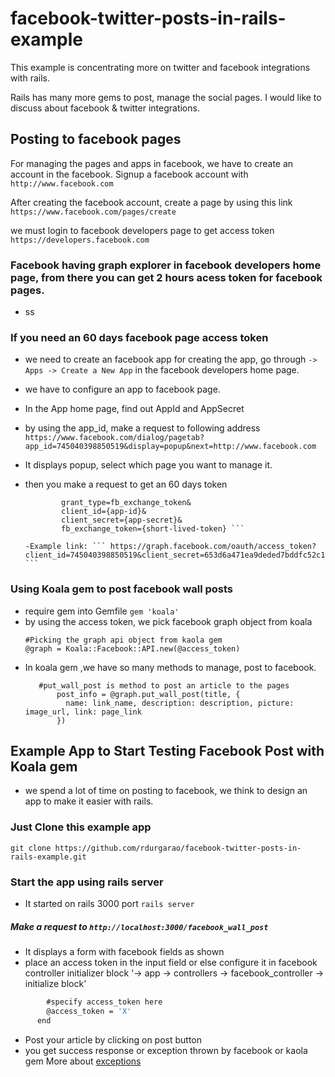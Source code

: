 facebook-twitter-posts-in-rails-example
=======================================

This example is concentrating more on twitter and facebook integrations with rails.

Rails has many more gems to post, manage the social pages. I would like to discuss about facebook & twitter integrations.

## Posting to facebook pages

  For managing the pages and apps in facebook, we have to create an account in the facebook.
  Signup a facebook account with
  ` http://www.facebook.com `

  After creating the facebook account, create a page by using this link
  ``` https://www.facebook.com/pages/create ```

  we must login to facebook developers page to get access token
  ``` https://developers.facebook.com ```

### Facebook having graph explorer in facebook developers home page, from there you can get 2 hours acess token for facebook pages.
  * ss

### If you need an 60 days facebook page access token
 - we need to create an facebook app
    for creating the app, go through
    `-> Apps -> Create a New App` in the facebook developers home page.
 - we have to configure an app to facebook page.
 - In the App home page, find out AppId and AppSecret
 - by using the app_id, make a request to following address
  ``` https://www.facebook.com/dialog/pagetab?app_id=745040398850519&display=popup&next=http://www.facebook.com ```
 - It displays popup, select which page you want to manage it.
 - then you make a request to get an 60 days token

    ``` GET /oauth/access_token?
            grant_type=fb_exchange_token&
            client_id={app-id}&
            client_secret={app-secret}&
            fb_exchange_token={short-lived-token} ```

    -Example link: ``` https://graph.facebook.com/oauth/access_token?client_id=745040398850519&client_secret=653d6a471ea9deded7bddfc52c1642fb&grant_type=fb_exchange_token&fb_exchange_token=CAAKlnDxRGdcBAPFw25K59XoAF6ZBm3FpNAZABqI6mQYAudH8XCnt4ZCB0gN7vR3pahx25gu1jp9jARwIqReUBYfnPL8QNho1neCyQeRR0t4AElurhVhRLS9Sgmldo6o1bI1AFOGedb4JVDDZCCRDBaZC6jEqWZChrKTrzhpZCrBwqNkkRTNJ1RXStCnmIVfB0UZD ```

### Using Koala gem to post facebook wall posts

  - require gem into Gemfile
    ``` gem 'koala' ```
  - by using the access token, we pick facebook graph object from koala
     ```
     #Picking the graph api object from kaola gem
     @graph = Koala::Facebook::API.new(@access_token)
     ```
  - In koala gem ,we have so many methods to manage, post to facebook.
    ```
       #put_wall_post is method to post an article to the pages
           post_info = @graph.put_wall_post(title, {
             name: link_name, description: description, picture: image_url, link: page_link
           })
     ```

## Example App to Start Testing Facebook Post with Koala gem
- we spend a lot of time on posting to facebook, we think to design an app to make it easier with rails.

### Just Clone this example app
 ``` git clone https://github.com/rdurgarao/facebook-twitter-posts-in-rails-example.git ```

### Start the app using rails server
 - It started on rails 3000 port
 ``` rails server ```

##### Make a request to `http://localhost:3000/facebook_wall_post`
  - It displays a form with facebook fields as shown
  - place an access token in the input field or else configure it in facebook controller initializer block '-> app -> controllers -> facebook_controller -> initialize block'
  ``` def initialize
          #specify access_token here
          @access_token = 'X'
        end
  ```
  - Post your article by clicking on post button
  - you get success response or exception thrown by facebook or kaola gem
    More about [exceptions](http://rubydoc.info/gems/koala/1.9.0/Koala/Facebook/APIError)

